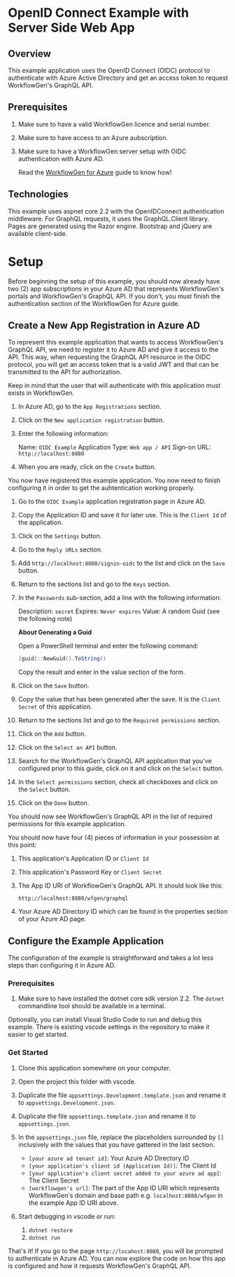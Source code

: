# OpenID Connect Example with Server Side Web App
## Overview
This example application uses the OpenID Connect (OIDC) protocol to authenticate
with Azure Active Directory and get an access token to request WorkflowGen's
GraphQL API.

## Prerequisites
1. Make sure to have a valid WorkflowGen licence and serial number.
1. Make sure to have access to an Azure aubscription.
1. Make sure to have a WorkflowGen server setup with OIDC authentication with
Azure AD.

    Read the [WorkflowGen for Azure](https://docs.advantys.com/workflowgen-for-azure/) guide to know how!

## Technologies
This example uses aspnet core 2.2 with the OpenIDConnect authentication
middleware. For GraphQL requests, it uses the GraphQL.Client library. Pages are
generated using the Razor engine. Bootstrap and jQuery are available client-side.

# Setup
Before beginning the setup of this example, you should now already have two (2)
app subscriptions in your Azure AD that represents WorkflowGen's portals and
WorkflowGen's GraphQL API. If you don't, you must finish the authentication
section of the WorkflowGen for Azure guide.

## Create a New App Registration in Azure AD
To represent this example application that wants to access WorkflowGen's
GraphQL API, we need to register it to Azure AD and give it access to the API.
This way, when requesting the GraphQL API resource in the OIDC protocol, you
will get an access token that is a valid JWT and that can be transmitted to
the API for authorization.

Keep in mind that the user that will authenticate with this application must
exists in WorkflowGen.

1. In Azure AD, go to the `App Registrations` section.
1. Click on the `New application registration` button.
1. Enter the following information:

    Name: `OIDC Example`
    Application Type: `Web app / API`
    Sign-on URL: `http://localhost:8080`

1. When you are ready, click on the `Create` button.

You now have registered this example application. You now need to finish
configuring it in order to get the auhtentication working properly.

1. Go to the `OIDC Example` application registration page in Azure AD.
1. Copy the Application ID and save it for later use. This is the `Client Id`
of the application.
1. Click on the `Settings` button.
1. Go to the `Reply URLs` section.
1. Add `http://localhost:8080/signin-oidc` to the list and click on the `Save`
button.
1. Return to the sections list and go to the `Keys` section.
1. In the `Passwords` sub-section, add a line with the following information:

    Description: `secret`
    Expires: `Never expires`
    Value: A random Guid (see the following note)

    **About Generating a Guid**

    Open a PowerShell terminal and enter the following command:
    ```powershell
    [guid]::NewGuid().ToString()
    ```
    Copy the result and enter in the value section of the form.

1. Click on the `Save` button.
1. Copy the value that has been generated after the save. It is the `Client Secret`
of this application.
1. Return to the sections list and go to the `Required permissions` section.
1. Click on the `Add` button.
1. Click on the `Select an API` button.
1. Search for the WorkflowGen's GraphQL API application that you've configured
prior to this guide, click on it and click on the `Select` button.
1. In the `Select permissions` section, check all checkboxes and click on the
`Select` button.
1. Click on the `Done` button.

You should now see WorkflowGen's GraphQL API in the list of required permissions
for this example application.

You should now have four (4) pieces of information in your possession at this
point:

1. This application's Application ID or `Client Id`
1. This application's Password Key or `Client Secret`
1. The App ID URI of WorkflowGen's GraphQL API. It should look like this:

    `http://localhost:8888/wfgen/graphql`

1. Your Azure AD Directory ID which can be found in the properties section of your
Azure AD page.

## Configure the Example Application
The configuration of the example is straightforward and takes a lot less steps
than configuring it in Azure AD.

### Prerequisites
1. Make sure to have installed the dotnet core sdk version 2.2. The `dotnet`
commandline tool should be available in a terminal.

Optionally, you can install Visual Studio Code to run and debug this example.
There is existing vscode settings in the repository to make it easier to get
started.

### Get Started
1. Clone this application somewhere on your computer.
1. Open the project this folder with vscode.
1. Duplicate the file `appsettings.Development.template.json` and rename it to
`appsettings.Development.json`.
1. Duplicate the file `appsettings.template.json` and rename it to
`appsettings.json`.
1. In the `appsettings.json` file, replace the placeholders surrounded by `[]`
inclusively with the values that you have gattered in the last section.

    * `[your azure ad tenant id]`: Your Azure AD Directory ID
    * `[your application's client id (Application Id)]`: The Client Id
    * `[your application's client secret added to your azure ad app]`: The Client Secret
    * `[workflowgen's url]`: The part of the App ID URI which represents WorkflowGen's
    domain and base path e.g. `localhost:8888/wfgen` in the example App ID URI
    above.

1. Start debugging in vscode or run:

    1. `dotnet restore`
    1. `dotnet run`

That's it! If you go to the page `http://locahost:8080`, you will be prompted
to authenticate in Azure AD. You can now explore the code on how this app is
configured and how it requests WorkflowGen's GraphQL API.
